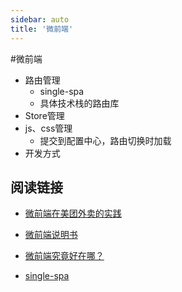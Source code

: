 ```yaml
---
sidebar: auto
title: '微前端'
---
```


#微前端

- 路由管理
  - single-spa
  - 具体技术栈的路由库
- Store管理
- js、css管理
  - 提交到配置中心，路由切换时加载
- 开发方式

## 阅读链接

- [微前端在美团外卖的实践](https://zhuanlan.zhihu.com/p/109548596)

- [微前端说明书](https://zhuanlan.zhihu.com/p/82051427)
- [微前端究竟好在哪？](https://www.infoq.cn/article/eak269wctZckcG3Spm2o)

- [single-spa](https://single-spa.js.org/docs/getting-started-overview)